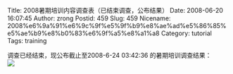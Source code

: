 Title: 2008暑期培训内容调查表（已结束调查，公布结果）
Date: 2008-06-20 16:07:45
Author: zrong
Postid: 459
Slug: 459
Nicename: 2008%e6%9a%91%e6%9c%9f%e5%9f%b9%e8%ae%ad%e5%86%85%e5%ae%b9%e8%b0%83%e6%9f%a5%e8%a1%a8
Category: tutorial
Tags: training

调查已经结束，现公布截止至2008-6-24 03:42:36 的暑期培训调查结果：  
![](/wp-content/uploads/2008/06/peixun.png)

